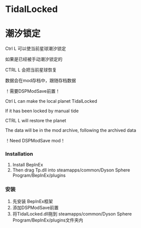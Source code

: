 # TidalLocked

# 潮汐锁定

Ctrl L 可以使当前星球潮汐锁定

如果是已经被手动潮汐锁定的

CTRL L 会把当前星球恢复

数据会在mod存档中，跟随存档数据

！需要DSPModSave前置！

Ctrl L can make the local planet TidalLocked

If it has been locked by manual tide

CTRL L will restore the planet

The data will be in the mod archive, following the archived data

！Need DSPModSave mod！

### Installation

1. Install BepInEx
3. Then drag Tp.dll into steamapps/common/Dyson Sphere Program/BepInEx/plugins


### 安装

1. 先安装 BepInEx框架
2. 添加DSPModSave前置
3. 将TidalLocked.dll拖到 steamapps/common/Dyson Sphere Program/BepInEx/plugins文件夹内
